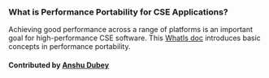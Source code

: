 ### What is Performance Portability for CSE Applications?

Achieving good performance across a range of platforms is an important goal for high-performance CSE software.  This [WhatIs doc](https://ideas-productivity.org/wordpress/wp-content/uploads/2016/04/IDEAS-PerformanceWhatIsPerformancePortability-V0.2.pdf "What is Performance Portability?") introduces basic concepts in performance portability.

#### Contributed by [Anshu Dubey](https://github.com/adubey64)

<!---
Publish: yes
Categories: performance
Topics: performance, portability
Tags: document, whatis, terminology
Level: 0
Prerequisites: none
Aggregate: none
--->
